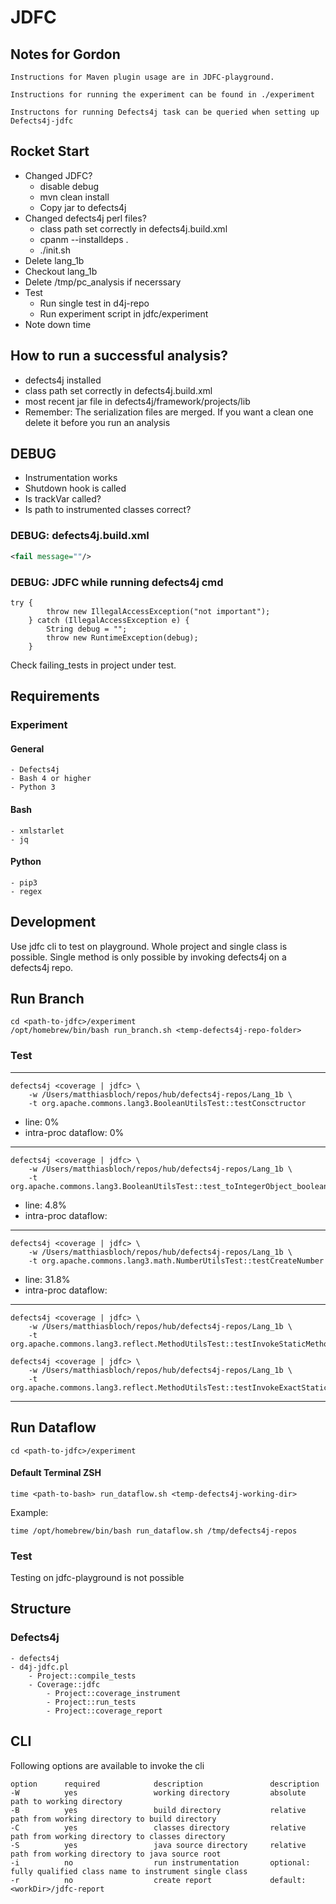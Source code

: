 # JDFC

## Notes for Gordon
```
Instructions for Maven plugin usage are in JDFC-playground.

Instructions for running the experiment can be found in ./experiment

Instructons for running Defects4j task can be queried when setting up Defects4j-jdfc
```
## Rocket Start
- Changed JDFC?
	- disable debug
	- mvn clean install
	- Copy jar to defects4j
- Changed defects4j perl files?
	- class path set correctly in defects4j.build.xml
	- cpanm --installdeps .
	- ./init.sh
- Delete lang_1b
- Checkout lang_1b
- Delete /tmp/pc_analysis if necerssary
- Test
	- Run single test in d4j-repo
	- Run experiment script in jdfc/experiment
- Note down time

## How to run a successful analysis?
- defects4j installed
- class path set correctly in defects4j.build.xml
- most recent jar file in defects4j/framework/projects/lib
- Remember: The serialization files are merged. If you want a clean one delete it before you run an analysis

## DEBUG
- Instrumentation works
- Shutdown hook is called
- Is trackVar called?
- Is path to instrumented classes correct?

### DEBUG: defects4j.build.xml
```xml
<fail message=""/>
```

### DEBUG: JDFC while running defects4j cmd
```
try {
        throw new IllegalAccessException("not important");
    } catch (IllegalAccessException e) {
        String debug = "";
        throw new RuntimeException(debug);
    }
```

Check failing_tests in project under test.

## Requirements

### Experiment
#### General
```
- Defects4j
- Bash 4 or higher
- Python 3
```

#### Bash
```
- xmlstarlet
- jq
```

#### Python
```
- pip3
- regex
```

## Development
Use jdfc cli to test on playground.
Whole project and single class is possible.
Single method is only possible by invoking defects4j on a defects4j repo.

## Run Branch
```
cd <path-to-jdfc>/experiment
/opt/homebrew/bin/bash run_branch.sh <temp-defects4j-repo-folder>
```

### Test
___
```shell
defects4j <coverage | jdfc> \ 
    -w /Users/matthiasbloch/repos/hub/defects4j-repos/Lang_1b \
    -t org.apache.commons.lang3.BooleanUtilsTest::testConsctructor
```
- line: 0%
- intra-proc dataflow: 0%
___
```shell
defects4j <coverage | jdfc> \ 
    -w /Users/matthiasbloch/repos/hub/defects4j-repos/Lang_1b \
    -t org.apache.commons.lang3.BooleanUtilsTest::test_toIntegerObject_boolean
```
- line: 4.8%
- intra-proc dataflow: 
___
```shell
defects4j <coverage | jdfc> \ 
    -w /Users/matthiasbloch/repos/hub/defects4j-repos/Lang_1b \
    -t org.apache.commons.lang3.math.NumberUtilsTest::testCreateNumber
```
- line: 31.8%
- intra-proc dataflow:
___
```shell
defects4j <coverage | jdfc> \ 
    -w /Users/matthiasbloch/repos/hub/defects4j-repos/Lang_1b \
    -t org.apache.commons.lang3.reflect.MethodUtilsTest::testInvokeStaticMethod
```
```shell
defects4j <coverage | jdfc> \ 
    -w /Users/matthiasbloch/repos/hub/defects4j-repos/Lang_1b \
    -t org.apache.commons.lang3.reflect.MethodUtilsTest::testInvokeExactStaticMethod
```
___

## Run Dataflow
```
cd <path-to-jdfc>/experiment
```

#### Default Terminal ZSH
```
time <path-to-bash> run_dataflow.sh <temp-defects4j-working-dir>
```
Example:
```
time /opt/homebrew/bin/bash run_dataflow.sh /tmp/defects4j-repos
```

### Test
Testing on jdfc-playground is not possible

## Structure
### Defects4j
```
- defects4j
- d4j-jdfc.pl
    - Project::compile_tests
    - Coverage::jdfc
        - Project::coverage_instrument
        - Project::run_tests
        - Project::coverage_report
```


## CLI
Following options are available to invoke the cli
```shell
option      required            description               description     
-W          yes                 working directory         absolute path to working directory
-B          yes                 build directory           relative path from working directory to build directory
-C          yes                 classes directory         relative path from working directory to classes directory
-S          yes                 java source directory     relative path from working directory to java source root
-i          no                  run instrumentation       optional: fully qualified class name to instrument single class
-r          no                  create report             default: <workDir>/jdfc-report
```
